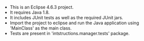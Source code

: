 - This is an Eclipse 4.6.3 project.
- It requires Java 1.8.
- It includes JUnit tests as well as the required JUnit jars.
- Import the project to eclipse and run the Java application using 'MainClass' as the main class.
- Tests are present in 'intstructions.manager.tests' package.
